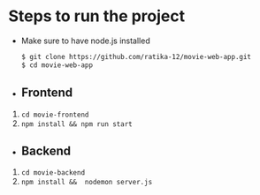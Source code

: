 # Steps to run the project

- Make sure to have node.js installed

  ```bash
  $ git clone https://github.com/ratika-12/movie-web-app.git
  $ cd movie-web-app
  ```


- ## Frontend
 1. ```cd movie-frontend```
 2. ```npm install && npm run start```

- ## Backend
1. ```cd movie-backend```
2. ```npm install &&  nodemon server.js```
